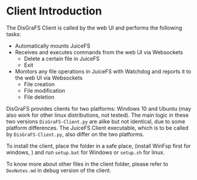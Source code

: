 # Client Introduction

The DisGraFS Client is called by the web UI and performs the following tasks: 

- Automatically mounts JuiceFS
- Receives and executes commands from the web UI via Websockets
  - Delete a certain file in JuiceFS
  - Exit
- Monitors any file operations in JuiceFS with Watchdog and reports it to the web UI via Websockets
  - File creation
  - File modification
  - File deletion

DisGraFS provides clients for two platforms: Windows 10 and Ubuntu (may also work for other linux distributions, not tested). The main logic in these two versions `DisGraFS-Client.py` are alike but not identical, due to some platform differences. The JuiceFS Client executable, which is to be called by `DisGraFS-Client.py`, also differ on the two platforms. 

To install the client, place the folder in a safe place, (install WinFsp first for windows, ) and run `setup.bat` for Windows or `setup.sh` for linux. 

To know more about other files in the client folder, please refer to `DevNotes.md` in debug version of the client. 

